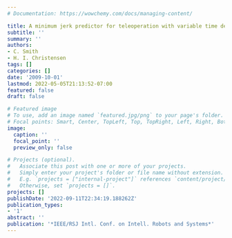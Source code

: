 ```yaml
---
# Documentation: https://wowchemy.com/docs/managing-content/

title: A minimum jerk predictor for teleoperation with variable time delay
subtitle: ''
summary: ''
authors:
- C. Smith
- H. I. Christensen
tags: []
categories: []
date: '2009-10-01'
lastmod: 2022-05-05T21:13:52-07:00
featured: false
draft: false

# Featured image
# To use, add an image named `featured.jpg/png` to your page's folder.
# Focal points: Smart, Center, TopLeft, Top, TopRight, Left, Right, BottomLeft, Bottom, BottomRight.
image:
  caption: ''
  focal_point: ''
  preview_only: false

# Projects (optional).
#   Associate this post with one or more of your projects.
#   Simply enter your project's folder or file name without extension.
#   E.g. `projects = ["internal-project"]` references `content/project/deep-learning/index.md`.
#   Otherwise, set `projects = []`.
projects: []
publishDate: '2022-09-11T22:34:19.188262Z'
publication_types:
- '1'
abstract: ''
publication: '*IEEE/RSJ Intl. Conf. on Intell. Robots and Systems*'
---
```

